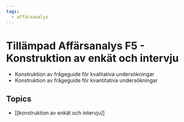```yaml
---
tags:
  - affärsanalys
---
```

# Tillämpad Affärsanalys F5 - Konstruktion av enkät och intervju
- Konstruktion av frågeguide för kvalitativa undersökningar
- Konstruktion av frågeguide för kvantitativa undersökningar

## Topics
- [[konstruktion av enkät och intervju]]